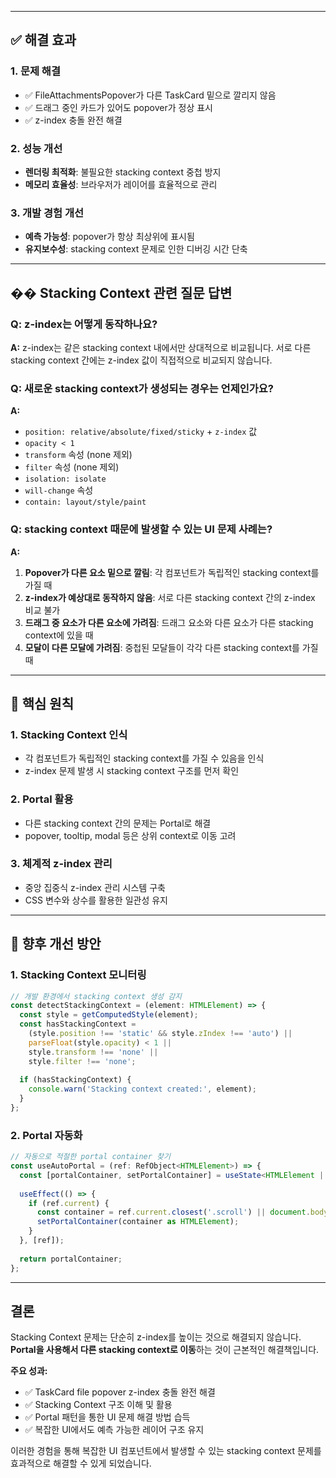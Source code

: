 
---

## ✅ 해결 효과

### 1. **문제 해결**
- ✅ FileAttachmentsPopover가 다른 TaskCard 밑으로 깔리지 않음
- ✅ 드래그 중인 카드가 있어도 popover가 정상 표시
- ✅ z-index 충돌 완전 해결

### 2. **성능 개선**
- **렌더링 최적화**: 불필요한 stacking context 중첩 방지
- **메모리 효율성**: 브라우저가 레이어를 효율적으로 관리

### 3. **개발 경험 개선**
- **예측 가능성**: popover가 항상 최상위에 표시됨
- **유지보수성**: stacking context 문제로 인한 디버깅 시간 단축

---

## �� Stacking Context 관련 질문 답변

### Q: z-index는 어떻게 동작하나요?
**A:** z-index는 같은 stacking context 내에서만 상대적으로 비교됩니다. 서로 다른 stacking context 간에는 z-index 값이 직접적으로 비교되지 않습니다.

### Q: 새로운 stacking context가 생성되는 경우는 언제인가요?
**A:** 
- `position: relative/absolute/fixed/sticky` + `z-index` 값
- `opacity < 1`
- `transform` 속성 (none 제외)
- `filter` 속성 (none 제외)
- `isolation: isolate`
- `will-change` 속성
- `contain: layout/style/paint`

### Q: stacking context 때문에 발생할 수 있는 UI 문제 사례는?
**A:** 
1. **Popover가 다른 요소 밑으로 깔림**: 각 컴포넌트가 독립적인 stacking context를 가질 때
2. **z-index가 예상대로 동작하지 않음**: 서로 다른 stacking context 간의 z-index 비교 불가
3. **드래그 중 요소가 다른 요소에 가려짐**: 드래그 요소와 다른 요소가 다른 stacking context에 있을 때
4. **모달이 다른 모달에 가려짐**: 중첩된 모달들이 각각 다른 stacking context를 가질 때

---

## 🎯 핵심 원칙

### 1. **Stacking Context 인식**
- 각 컴포넌트가 독립적인 stacking context를 가질 수 있음을 인식
- z-index 문제 발생 시 stacking context 구조를 먼저 확인

### 2. **Portal 활용**
- 다른 stacking context 간의 문제는 Portal로 해결
- popover, tooltip, modal 등은 상위 context로 이동 고려

### 3. **체계적 z-index 관리**
- 중앙 집중식 z-index 관리 시스템 구축
- CSS 변수와 상수를 활용한 일관성 유지

---

## 📝 향후 개선 방안

### 1. **Stacking Context 모니터링**
```typescript
// 개발 환경에서 stacking context 생성 감지
const detectStackingContext = (element: HTMLElement) => {
  const style = getComputedStyle(element);
  const hasStackingContext = 
    (style.position !== 'static' && style.zIndex !== 'auto') ||
    parseFloat(style.opacity) < 1 ||
    style.transform !== 'none' ||
    style.filter !== 'none';
    
  if (hasStackingContext) {
    console.warn('Stacking context created:', element);
  }
};
```

### 2. **Portal 자동화**
```typescript
// 자동으로 적절한 portal container 찾기
const useAutoPortal = (ref: RefObject<HTMLElement>) => {
  const [portalContainer, setPortalContainer] = useState<HTMLElement | null>(null);
  
  useEffect(() => {
    if (ref.current) {
      const container = ref.current.closest('.scroll') || document.body;
      setPortalContainer(container as HTMLElement);
    }
  }, [ref]);
  
  return portalContainer;
};
```

---

## 결론

Stacking Context 문제는 단순히 z-index를 높이는 것으로 해결되지 않습니다. **Portal을 사용해서 다른 stacking context로 이동**하는 것이 근본적인 해결책입니다.

**주요 성과:**
- ✅ TaskCard file popover z-index 충돌 완전 해결
- ✅ Stacking Context 구조 이해 및 활용
- ✅ Portal 패턴을 통한 UI 문제 해결 방법 습득
- ✅ 복잡한 UI에서도 예측 가능한 레이어 구조 유지

이러한 경험을 통해 복잡한 UI 컴포넌트에서 발생할 수 있는 stacking context 문제를 효과적으로 해결할 수 있게 되었습니다.
